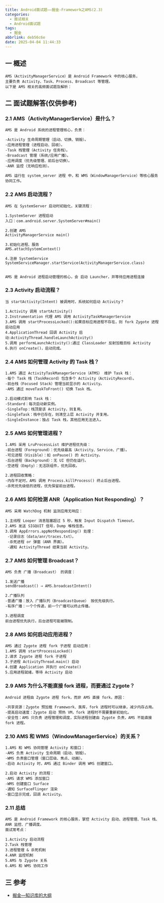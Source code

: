 ```yaml
---
title: Android面试题——掘金-Framework之AMS(2.3)
categories:
  - 面试相关
  - Android面试题
tags:
  - 掘金
abbrlink: deb56c6e
date: 2025-04-04 11:44:33
---
```

## 一 概述

```
AMS（ActivityManagerService）是 Android Framework 中的核心服务，
主要负责 Activity、Task、Process、Broadcast 等管理。
以下是 AMS 相关的高频面试题及解析：
```

<!--more-->

## 二 面试题解答(仅供参考)

### 2.1 AMS（ActivityManagerService）是什么？

```
AMS 是 Android 系统的进程管理核心，负责：

-Activity 生命周期管理（启动、切换、销毁）。
-应用进程管理（进程启动、回收）。
-Task 栈管理（Activity 任务栈）。
-Broadcast 管理（系统/应用广播）。
-应用调度（优先级管理、前后台切换）。
-ANR 监控（无响应检测）。

AMS 运行在 system_server 进程 中，和 WMS（WindowManagerService）等核心服务协同工作。
```

### 2.2 AMS 启动流程？

```
AMS 在 SystemServer 启动时初始化，关键流程：

1.SystemServer 进程启动
入口：com.android.server.SystemServer#main()

2.创建 AMS
ActivityManagerService main()

3.初始化进程、服务
AMS.attachSystemContext()

4.注册 SystemService
SystemServiceManager.startService(ActivityManagerService.class)


AMS 是 Android 进程启动管理的核心，会 启动 Launcher，并等待应用进程连接
```

### 2.3 Activity 启动流程？

```
当 startActivity(Intent) 被调用时，系统如何启动 Activity？

1.Activity 调用 startActivity()
2.Instrumentation 代理 AMS 调用 ActivityTaskManagerService
3.AMS 调用 startProcessLocked():如果目标应用进程不存在，则 fork Zygote 进程 启动应用
4.ApplicationThread 回调 Activity 启动:ActivityThread.handleLaunchActivity()
5.调用 performLaunchActivity():通过 ClassLoader 反射加载目标 Activity
6.执行 onCreate()，启动完成。
```

### 2.4 AMS 如何管理 Activity 的 Task 栈？

```
1.AMS 通过 ActivityTaskManagerService（ATMS） 维护 Task 栈：
-每个 Task 栈（TaskRecord）包含多个 Activity（ActivityRecord）。
-前台栈（Focused Stack）管理当前显示的 Activity。
-AMS 通过 moveTaskToFront() 切换 Task 栈。

2.启动模式影响 Task 栈：
-Standard：每次启动新实例。
-SingleTop：栈顶是该 Activity，则复用。
-SingleTask：栈中已存在，则清空上层 Activity 并复用。
-SingleInstance：独占 Task 栈，其他应用无法进入。
```

### 2.5 AMS 如何管理进程？

```
1.AMS 采用 LruProcessList 维护进程优先级：
-前台进程（Foreground）：优先级最高（Activity、Service、广播）。
-可见进程（Visible）：如 onPause() 的 Activity。
-后台进程（Background）：无 UI 但仍在运行。
-空进程（Empty）：无活跃组件，优先回收。

2.进程回收策略：
-内存不足时，AMS 调用 Process.killProcess() 终止后台进程。
-杀死优先级低的进程，优先保留前台进程。
```

### 2.6 AMS 如何检测 ANR（Application Not Responding）？

```
AMS 采用 WatchDog 机制 监测应用无响应：

1.主线程 Looper 消息阻塞超过 5 秒，触发 Input Dispatch Timeout。
2.AMS 发送 SIGQUIT 信号，Dump 堆栈信息。
3.调用 AppErrors.appNotResponding() 处理：
 -记录日志（data/anr/traces.txt）。
 -杀死进程 or 弹窗（ANR 界面）。
 -通知 ActivityThread 结束当前 Activity。
```

### 2.7 AMS 如何管理 Broadcast？

```
AMS 负责 广播（Broadcast） 的调度：

1.发送广播
sendBroadcast() → AMS.broadcastIntent()

2.广播队列
-普通广播：放入 广播队列（BroadcastQueue） 按优先级执行。
-有序广播：一个个传递，前一个广播可以终止传播。

3.进程调度
前台进程优先执行，后台进程可能被限制。
```

### 2.8 AMS 如何启动应用进程？

```
AMS 通过 Zygote 进程 fork 子进程 启动应用：
1.AMS 调用 startProcessLocked()
2.请求 Zygote 进程 fork 子进程
3.子进程 ActivityThread.main() 启动
4.创建 Application 并执行 onCreate()
5.应用进程就绪，等待 Activity 启动
```

### 2.9 AMS 为什么不能直接 fork 进程，而要通过 Zygote？

```
Android 进程由 Zygote 进程 fork，而非 AMS 直接 fork，原因：

-共享资源：Zygote 预加载 Framework、类库，fork 进程时可以继承，减少内存占用。
-提高启动速度：Zygote 启动 预热 VM，fork 进程时不需要重新初始化。
-安全性：AMS 只负责 进程管理和调度，实际进程创建由 Zygote 负责，AMS 不能直接 fork 进程。
```

### 2.10 AMS 和 WMS（WindowManagerService）的关系？

```
1.AMS 和 WMS 协同管理 Activity 和窗口：
-AMS 负责 Activity 生命周期（启动、销毁）。
-WMS 负责窗口管理（窗口层级、焦点、动画）。
-启动 Activity 时，AMS 通过 Binder 调用 WMS 创建窗口。

2.启动 Activity 的流程：
-AMS 请求 WMS 添加窗口
-WMS 创建窗口 Surface
-通知 SurfaceFlinger 渲染
-窗口显示完成，回调 Activity。
```

### 2.11 总结

```
AMS 是 Android Framework 的核心服务，掌控 Activity 启动、进程管理、Task 栈、ANR 监控、广播调度。  
面试常考点：

1.Activity 启动流程
2.Task 栈管理
3.进程管理 & 杀死机制
4.ANR 监控机制
5.AMS 与 Zygote 关系
6.AMS 和 WMS 协同工作
```


##  三 参考

* [掘金—知识库的大纲](https://juejin.cn/post/7480464724096057381)